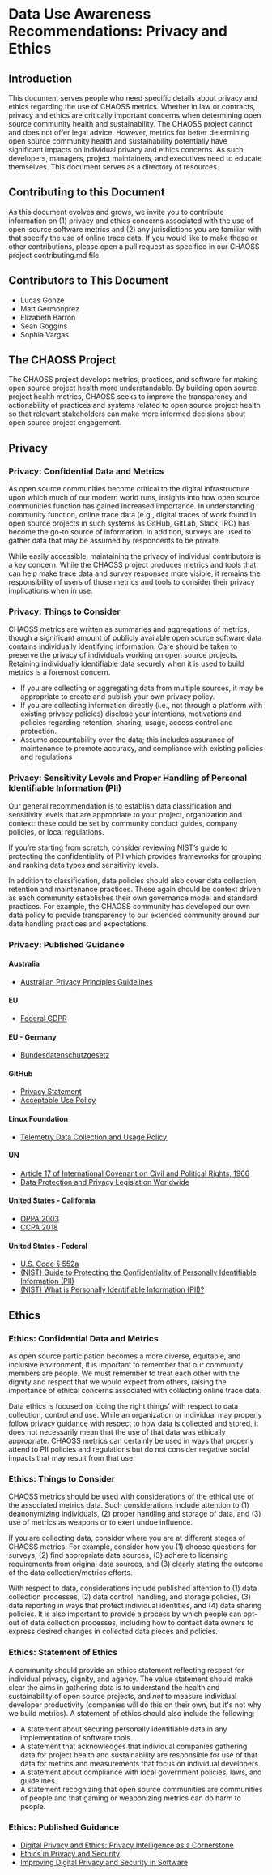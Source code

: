 # Data Use Awareness Recommendations: Privacy and Ethics

## Introduction
This document serves people who need specific details about privacy and ethics regarding the use of CHAOSS metrics. Whether in law or contracts, privacy and ethics are critically important concerns when determining open source community health and sustainability. The CHAOSS project cannot and does not offer legal advice. However, metrics for better determining open source community health and sustainability potentially have significant impacts on individual privacy and ethics concerns. As such, developers, managers, project maintainers, and executives need to educate themselves. This document serves as a directory of resources. 

## Contributing to this Document
As this document evolves and grows, we invite you to contribute information on (1) privacy and ethics concerns associated with the use of open-source software metrics and (2) any jurisdictions you are familiar with that specify the use of online trace data.  If you would like to make these or other contributions, please open a pull request as specified in our CHAOSS project contributing.md file. 

## Contributors to This Document
-  Lucas Gonze
-  Matt Germonprez
-  Elizabeth Barron
-  Sean Goggins
-  Sophia Vargas

## The CHAOSS Project
The CHAOSS project develops metrics, practices, and software for making open source project health more understandable. By building open source project health metrics, CHAOSS seeks to improve the transparency and actionability of practices and systems related to open source project health so that relevant stakeholders can make more informed decisions about open source project engagement.

## Privacy

### Privacy: Confidential Data and Metrics
As open source communities become critical to the digital infrastructure upon which much of our modern world runs, insights into how open source communities function has gained increased importance. In understanding community function, online trace data (e.g., digital traces of work found in open source projects in such systems as GitHub, GitLab, Slack, IRC) has become the go-to source of information. In addition, surveys are used to gather data that may be assumed by respondents to be private.

While easily accessible, maintaining the privacy of individual contributors is a key concern. While the CHAOSS project produces metrics and tools that can help make trace data and survey responses more visible, it remains the responsibility of users of those metrics and tools to consider their privacy implications when in use. 

### Privacy: Things to Consider 
CHAOSS metrics are written as summaries and aggregations of metrics, though a significant amount of publicly available open source software data contains individually identifying information. Care should be taken to preserve the privacy of individuals working on open source projects. Retaining individually identifiable data securely when it is used to build metrics is a foremost concern. 

- If you are collecting or aggregating data from multiple sources, it may be appropriate to create and publish your own privacy policy. 
- If you are collecting information directly (i.e., not through a platform with existing privacy policies) disclose your intentions, motivations and policies regarding retention, sharing, usage, access control and protection.  
- Assume accountability over the data; this includes assurance of maintenance to promote accuracy, and compliance with existing policies and regulations  

### Privacy: Sensitivity Levels and Proper Handling of Personal Identifiable Information (PII)
Our general recommendation is to establish data classification and sensitivity levels that are appropriate to your project, organization and context: these could be set by community conduct guides, company policies, or local regulations. 

If you’re starting from scratch, consider reviewing NIST’s guide to protecting the confidentiality of PII which provides frameworks for grouping and ranking data types and sensitivity levels.

In addition to classification, data policies should also cover data collection, retention and maintenance practices. These again should be context driven as each community establishes their own governance model and standard practices. For example, the CHAOSS community has developed our own data policy to provide transparency to our extended community around our data handling practices and expectations. 

### Privacy: Published Guidance

#### Australia
- [Australian Privacy Principles Guidelines](https://www.oaic.gov.au/privacy/australian-privacy-principles/australian-privacy-principles-guidelines)

#### EU
- [Federal GDPR](https://gdpr.eu/tag/gdpr/)

#### EU - Germany
- [Bundesdatenschutzgesetz](https://www.gesetze-im-internet.de/bdsg_2018/index.html)

#### GitHub
- [Privacy Statement](https://docs.github.com/en/site-policy/privacy-policies/github-privacy-statement#github-privacy-statement)
- [Acceptable Use Policy](https://docs.github.com/en/site-policy/acceptable-use-policies/github-acceptable-use-policies)

#### Linux Foundation
- [Telemetry Data Collection and Usage Policy](https://www.linuxfoundation.org/legal/telemetry-data-policy#:~:text=Any%20Telemetry%20Data%20collection%20that,the%20Linux%20Foundation's%20Privacy%20Policy%2C)

#### UN
- [Article 17 of International Covenant on Civil and Political Rights, 1966](https://www.ohchr.org/en/instruments-mechanisms/instruments/international-covenant-civil-and-political-rights#:~:text=Article%2017,-1.&text=No%20one%20shall%20be%20subjected%20to%20arbitrary%20or%20unlawful%20interference,against%20such%20interference%20or%20attacks)
- [Data Protection and Privacy Legislation Worldwide](https://unctad.org/page/data-protection-and-privacy-legislation-worldwide)
#### United States - California
- [OPPA 2003]()
- [CCPA 2018]()

#### United States - Federal
- [U.S. Code § 552a]()
- [(NIST) Guide to Protecting the Confidentiality of Personally Identifiable Information (PII)]()
- [(NIST) What is Personally Identifiable Information (PII)?]()

## Ethics

### Ethics: Confidential Data and Metrics
As open source participation becomes a more diverse, equitable, and inclusive environment, it is important to remember that our community members are people. We must remember to treat each other with the dignity and respect that we would expect from others, raising the importance of ethical concerns associated with collecting online trace data. 

Data ethics is focused on ‘doing the right things’ with respect to data collection, control and use. While an organization or individual may properly follow privacy guidance with respect to how data is collected and stored, it does not necessarily mean that the use of that data was ethically appropriate. CHAOSS metrics can certainly be used in ways that properly attend to PII policies and regulations but do not consider negative social impacts that may result from that use. 

### Ethics: Things to Consider
CHAOSS metrics should be used with considerations of the ethical use of the associated metrics data. Such considerations include attention to (1) deanonymizing individuals, (2) proper handling and storage of data, and (3) use of metrics as weapons or to exert undue influence. 

If you are collecting data, consider where you are at different stages of CHAOSS metrics. For example, consider how you (1) choose questions for surveys, (2) find appropriate data sources, (3) adhere to licensing requirements from original data sources, and (3) clearly stating the outcome of the data collection/metrics efforts. 

With respect to data, considerations include published attention to (1) data collection processes, (2) data control, handling, and storage policies, (3) data reporting in ways that protect individual identities, and (4) data sharing policies. 
It is also important to provide a process by which people can opt-out of data collection processes, including how to contact data owners to express desired changes in collected data pieces and policies. 

### Ethics: Statement of Ethics
A community should provide an ethics statement reflecting respect for individual privacy, dignity, and agency. The value statement should make clear the aims in gathering data is to understand the health and sustainability of open source projects, and *not* to measure individual developer productivity (companies will do this on their own, but it's not why we build metrics). A statement of ethics should also include  the following: 
- A statement about securing personally identifiable data in any implementation of  software tools. 
- A statement that acknowledges that individual companies gathering data for project health and sustainability are responsible for use of that data for metrics and measurements that focus on individual developers. 
- A statement about compliance with local government policies, laws, and guidelines.
- A statement recognizing that open source communities are communities of people and that gaming or weaponizing metrics can do harm to people. 

### Ethics: Published Guidance

- [Digital Privacy and Ethics: Privacy Intelligence as a Cornerstone](https://bigid.com/blog/digital-privacy-and-ethics/)
- [Ethics in Privacy and Security](https://www.onetrust.com/blog/ethics-in-privacy-and-security/)
- [Improving Digital Privacy and Security in Software](https://www.trilateralresearch.com/improving-digital-privacy-and-security-in-software/)

